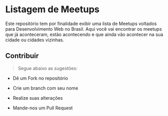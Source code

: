 Listagem de Meetups
===================

Este repositório tem por finalidade exibir uma lista de Meetups voltados para Desenvolvimento Web no Brasil. Aqui você vai encontrar os meetups que já aconteceram, estão acontecendo e que ainda vão acontecer na sua cidade ou cidades vizinhas.

## Contribuir

> Segue abaixo as sugestões:

 * Dê um Fork no repositório

 * Crie um branch com seu nome
 
 * Realize suas alterações
 
 * Mande-nos um Pull Request